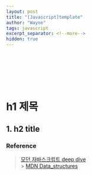 ```yaml
---
layout: post
title: "[Javascript]template"
author: "Wayne"
tags: javascript
excerpt_separator: <!--more-->
hidden: true
---
```


<span style="color:rgba(0,0,0,0)">카테고리 설명</span>

<!--more-->

<br/><br/><br/>

# h1 제목

## 1. h2 title

### Reference

> [모던 자바스크립트 deep dive](https://wikibook.co.kr/mjs/)<br/> > [MDN Data_structures](https://developer.mozilla.org/ko/docs/Web/JavaScript/Data_structures)
